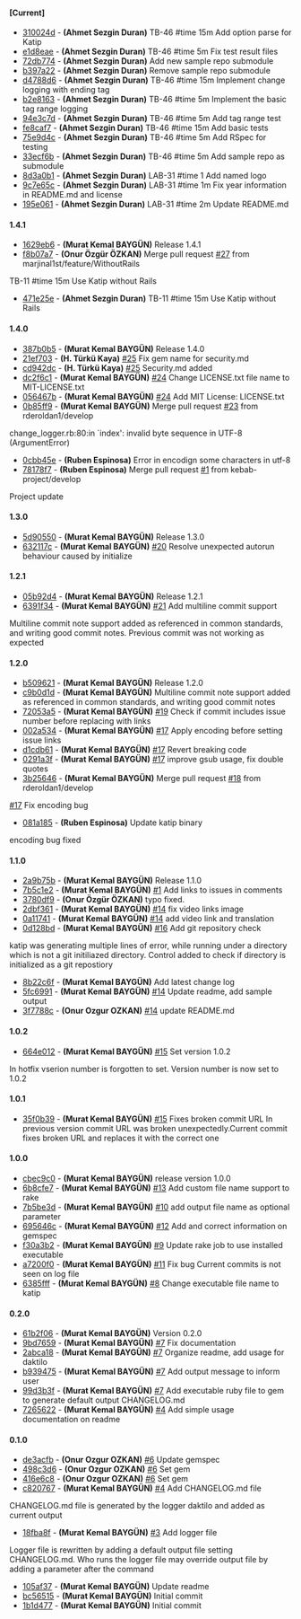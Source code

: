 
#### [Current]
 * [310024d](../../commit/310024d) - __(Ahmet Sezgin Duran)__ TB-46 #time 15m Add option parse for Katip
 * [e1d8eae](../../commit/e1d8eae) - __(Ahmet Sezgin Duran)__ TB-46 #time 5m Fix test result files
 * [72db774](../../commit/72db774) - __(Ahmet Sezgin Duran)__ Add new sample repo submodule
 * [b397a22](../../commit/b397a22) - __(Ahmet Sezgin Duran)__ Remove sample repo submodule
 * [d4788d6](../../commit/d4788d6) - __(Ahmet Sezgin Duran)__ TB-46 #time 15m Implement change logging with ending tag
 * [b2e8163](../../commit/b2e8163) - __(Ahmet Sezgin Duran)__ TB-46 #time 5m Implement the basic tag range logging
 * [94e3c7d](../../commit/94e3c7d) - __(Ahmet Sezgin Duran)__ TB-46 #time 5m Add tag range test
 * [fe8caf7](../../commit/fe8caf7) - __(Ahmet Sezgin Duran)__ TB-46 #time 15m Add basic tests
 * [75e9d4c](../../commit/75e9d4c) - __(Ahmet Sezgin Duran)__ TB-46 #time 5m Add RSpec for testing
 * [33ecf6b](../../commit/33ecf6b) - __(Ahmet Sezgin Duran)__ TB-46 #time 5m Add sample repo as submodule
 * [8d3a0b1](../../commit/8d3a0b1) - __(Ahmet Sezgin Duran)__ LAB-31 #time 1 Add named logo
 * [9c7e65c](../../commit/9c7e65c) - __(Ahmet Sezgin Duran)__ LAB-31 #time 1m Fix year information in README.md and license
 * [195e061](../../commit/195e061) - __(Ahmet Sezgin Duran)__ LAB-31 #time 2m Update README.md

#### 1.4.1
 * [1629eb6](../../commit/1629eb6) - __(Murat Kemal BAYGÜN)__ Release 1.4.1
 * [f8b07a7](../../commit/f8b07a7) - __(Onur Özgür ÖZKAN)__ Merge pull request [#27](../../issues/27) from marjinal1st/feature/WithoutRails

TB-11 #time 15m Use Katip without Rails
 * [471e25e](../../commit/471e25e) - __(Ahmet Sezgin Duran)__ TB-11 #time 15m Use Katip without Rails

#### 1.4.0
 * [387b0b5](../../commit/387b0b5) - __(Murat Kemal BAYGÜN)__ Release 1.4.0
 * [21ef703](../../commit/21ef703) - __(H. Türkü Kaya)__ [#25](../../issues/25) Fix gem name for security.md
 * [cd942dc](../../commit/cd942dc) - __(H. Türkü Kaya)__ [#25](../../issues/25) Security.md added
 * [dc2f6c1](../../commit/dc2f6c1) - __(Murat Kemal BAYGÜN)__ [#24](../../issues/24) Change LICENSE.txt file name to MIT-LICENSE.txt
 * [056467b](../../commit/056467b) - __(Murat Kemal BAYGÜN)__ [#24](../../issues/24) Add MIT License: LICENSE.txt
 * [0b85ff9](../../commit/0b85ff9) - __(Murat Kemal BAYGÜN)__ Merge pull request [#23](../../issues/23) from rderoldan1/develop

change_logger.rb:80:in `index': invalid byte sequence in UTF-8 (ArgumentError)
 * [0cbb45e](../../commit/0cbb45e) - __(Ruben Espinosa)__ Error in encodign some characters in utf-8
 * [78178f7](../../commit/78178f7) - __(Ruben Espinosa)__ Merge pull request [#1](../../issues/1) from kebab-project/develop

Project update

#### 1.3.0
 * [5d90550](../../commit/5d90550) - __(Murat Kemal BAYGÜN)__ Release 1.3.0
 * [632117c](../../commit/632117c) - __(Murat Kemal BAYGÜN)__ [#20](../../issues/20) Resolve unexpected autorun behaviour caused by initialize

#### 1.2.1
 * [05b92d4](../../commit/05b92d4) - __(Murat Kemal BAYGÜN)__ Release 1.2.1
 * [6391f34](../../commit/6391f34) - __(Murat Kemal BAYGÜN)__  [#21](../../issues/21) Add multiline commit support

Multiline commit note support added as referenced in common
standards, and writing good commit notes. Previous commit was not
working as expected


#### 1.2.0
 * [b509621](../../commit/b509621) - __(Murat Kemal BAYGÜN)__ Release 1.2.0
 * [c9b0d1d](../../commit/c9b0d1d) - __(Murat Kemal BAYGÜN)__ Multiline commit note support added as referenced in common standards, and writing good commit notes
 * [72053a5](../../commit/72053a5) - __(Murat Kemal BAYGÜN)__ [#19](../../issues/19) Check if commit includes issue number before replacing with links
 * [002a534](../../commit/002a534) - __(Murat Kemal BAYGÜN)__ [#17](../../issues/17) Apply encoding before setting issue links
 * [d1cdb61](../../commit/d1cdb61) - __(Murat Kemal BAYGÜN)__ [#17](../../issues/17) Revert breaking code
 * [0291a3f](../../commit/0291a3f) - __(Murat Kemal BAYGÜN)__ [#17](../../issues/17) improve gsub usage, fix double quotes
 * [3b25646](../../commit/3b25646) - __(Murat Kemal BAYGÜN)__ Merge pull request [#18](../../issues/18) from rderoldan1/develop

[#17](../../issues/17) Fix encoding bug
 * [081a185](../../commit/081a185) - __(Ruben Espinosa)__ Update katip binary

encoding bug fixed

#### 1.1.0
 * [2a9b75b](../../commit/2a9b75b) - __(Murat Kemal BAYGÜN)__ Release 1.1.0
 * [7b5c1e2](../../commit/7b5c1e2) - __(Murat Kemal BAYGÜN)__ [#1](../../issues/1) Add links to issues in comments
 * [3780df9](../../commit/3780df9) - __(Onur Özgür ÖZKAN)__ typo fixed.
 * [2dbf361](../../commit/2dbf361) - __(Murat Kemal BAYGÜN)__ [#14](../../issues/14) fix video links image
 * [0a11741](../../commit/0a11741) - __(Murat Kemal BAYGÜN)__ [#14](../../issues/14) add video link and translation
 * [0d128bd](../../commit/0d128bd) - __(Murat Kemal BAYGÜN)__  [#16](../../issues/16) Add git repository check

katip was generating multiple lines of error, while running under
a directory which is not a git initiliazed directory. Control added
to check if directory is initialized as a git repostiory

 * [8b22c6f](../../commit/8b22c6f) - __(Murat Kemal BAYGÜN)__ Add latest change log
 * [5fc6991](../../commit/5fc6991) - __(Murat Kemal BAYGÜN)__ [#14](../../issues/14) Update readme, add sample output
 * [3f7788c](../../commit/3f7788c) - __(Onur Ozgur OZKAN)__ [#14](../../issues/14) update README.md

#### 1.0.2
 * [664e012](../../commit/664e012) - __(Murat Kemal BAYGÜN)__  [#15](../../issues/15) Set version 1.0.2

  In hotfix vserion number is forgotten to set. Version number is
now set to 1.0.2

#### 1.0.1
 * [35f0b39](../../commit/35f0b39) - __(Murat Kemal BAYGÜN)__  [#15](../../issues/15) Fixes broken commit URL   In previous version commit URL was broken unexpectedly.Current commit fixes broken URL and replaces it with the correct one

#### 1.0.0
 * [cbec9c0](../../commit/cbec9c0) - __(Murat Kemal BAYGÜN)__ release version 1.0.0
 * [6b8cfe7](../../commit/6b8cfe7) - __(Murat Kemal BAYGÜN)__ [#13](../../issues/13) Add custom file name support to rake
 * [7b5be3d](../../commit/7b5be3d) - __(Murat Kemal BAYGÜN)__ [#10](../../issues/10) add output file name as optional parameter
 * [695646c](../../commit/695646c) - __(Murat Kemal BAYGÜN)__ [#12](../../issues/12) Add and correct information on gemspec
 * [f30a3b2](../../commit/f30a3b2) - __(Murat Kemal BAYGÜN)__ [#9](../../issues/9) Update rake job to use installed executable
 * [a7200f0](../../commit/a7200f0) - __(Murat Kemal BAYGÜN)__ [#11](../../issues/11) Fix bug Current commits is not seen on log file
 * [6385fff](../../commit/6385fff) - __(Murat Kemal BAYGÜN)__ [#8](../../issues/8) Change executable file name to katip

#### 0.2.0
 * [61b2f06](../../commit/61b2f06) - __(Murat Kemal BAYGÜN)__ Version 0.2.0
 * [9bd7659](../../commit/9bd7659) - __(Murat Kemal BAYGÜN)__ [#7](../../issues/7) Fix documentation
 * [2abca18](../../commit/2abca18) - __(Murat Kemal BAYGÜN)__ [#7](../../issues/7) Organize readme, add usage for daktilo
 * [b939475](../../commit/b939475) - __(Murat Kemal BAYGÜN)__ [#7](../../issues/7) Add output message to inform user
 * [99d3b3f](../../commit/99d3b3f) - __(Murat Kemal BAYGÜN)__ [#7](../../issues/7) Add executable ruby file to gem to generate default output CHANGELOG.md
 * [7265622](../../commit/7265622) - __(Murat Kemal BAYGÜN)__  [#4](../../issues/4) Add simple usage documentation on readme

#### 0.1.0
 * [de3acfb](../../commit/de3acfb) - __(Onur Ozgur OZKAN)__ [#6](../../issues/6) Update gemspec
 * [498c3d6](../../commit/498c3d6) - __(Onur Ozgur OZKAN)__ [#6](../../issues/6) Set gem
 * [416e6c8](../../commit/416e6c8) - __(Onur Ozgur OZKAN)__ [#6](../../issues/6) Set gem
 * [c820767](../../commit/c820767) - __(Murat Kemal BAYGÜN)__  [#4](../../issues/4) Add CHANGELOG.md file

CHANGELOG.md file is generated by the logger daktilo
and added as current output

 * [18fba8f](../../commit/18fba8f) - __(Murat Kemal BAYGÜN)__  [#3](../../issues/3) Add logger file

Logger file is rewritten by adding a default output file setting
CHANGELOG.md. Who runs the logger file may override output file
by adding a parameter after the command

 * [105af37](../../commit/105af37) - __(Murat Kemal BAYGÜN)__ Update readme
 * [bc56515](../../commit/bc56515) - __(Murat Kemal BAYGÜN)__ Initial commit
 * [1b1d477](../../commit/1b1d477) - __(Murat Kemal BAYGÜN)__ Initial commit
